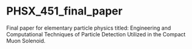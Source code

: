 # PHSX_451_final_paper
Final paper for elementary particle physics titled: Engineering and Computational Techniques of Particle Detection Utilized in the Compact Muon Solenoid.
